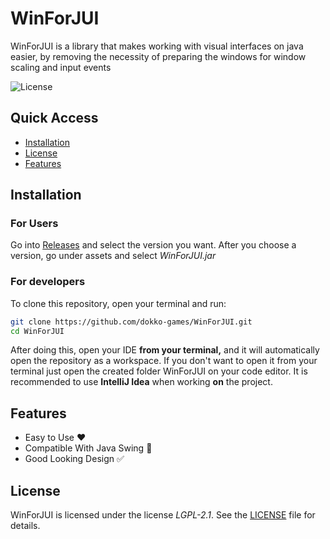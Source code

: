 # WinForJUI
WinForJUI is a library that makes working with visual interfaces on java easier, by removing the
necessity of preparing the windows for window scaling and input events

![License](https://img.shields.io/github/license/dokko-games/WinForJUI)

## Quick Access
- [Installation](#installation)
- [License](#license)
- [Features](#features)

## Installation
### For Users
Go into [Releases](https://github.com/dokko-games/WinForJUI/releases) and select the version you want.
After you choose a version, go under assets and select <i>WinForJUI.jar</i>
### For developers
To clone this repository, open your terminal and run:
```sh
git clone https://github.com/dokko-games/WinForJUI.git
cd WinForJUI
```
After doing this, open your IDE **from your terminal,** and it will automatically open the repository as a workspace.
If you don't want to open it from your terminal just open the created folder WinForJUI on your code editor.
It is recommended to use **IntelliJ Idea** when working **on** the project.
## Features
- Easy to Use ❤️
- Compatible With Java Swing 📢
- Good Looking Design ✅
## License
WinForJUI is licensed under the license <i>LGPL-2.1</i>. See the [LICENSE](LICENSE) file for details.